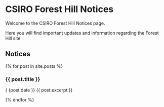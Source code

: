 # CSIRO Forest Hill Notices

Welcome to the CSIRO Forest Hill Notices page.

Here you will find important updates and information regarding the Forest Hill site

## Notices

{% for post in site.posts %}

### {{ post.title }}
{ {post.date }}
{{ post.excerpt }}

{% endfor %}
